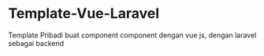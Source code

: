 # Template-Vue-Laravel
Template Pribadi buat component component dengan vue js, dengan laravel sebagai backend
